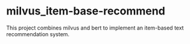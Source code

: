 # milvus_item-base-recommend
This project combines milvus and bert to implement an item-based text recommendation system.
